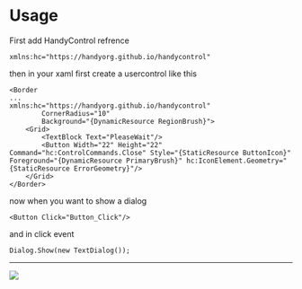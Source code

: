 # Usage
First add HandyControl refrence
```
xmlns:hc="https://handyorg.github.io/handycontrol"
```
then in your xaml first create a usercontrol like this
```
<Border 
...
xmlns:hc="https://handyorg.github.io/handycontrol"
        CornerRadius="10"
        Background="{DynamicResource RegionBrush}">
    <Grid>
        <TextBlock Text="PleaseWait"/>
        <Button Width="22" Height="22" Command="hc:ControlCommands.Close" Style="{StaticResource ButtonIcon}" Foreground="{DynamicResource PrimaryBrush}" hc:IconElement.Geometry="{StaticResource ErrorGeometry}"/>    
    </Grid>
</Border>
```
now when you want to show a dialog
```
<Button Click="Button_Click"/>
```
and in click event
```
Dialog.Show(new TextDialog());
```
***

![](https://github.com/handyorg/HandyControl/blob/master/Resources/Dialog.png)